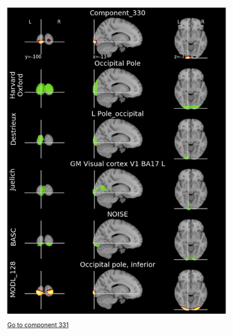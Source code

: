 


![330](preliminary/330.jpg "Component 330")

[Go to component 331](https://parietal-inria.github.io/MODL_atlas/1024/331 "Component 331")
